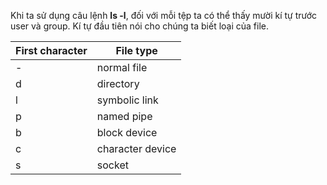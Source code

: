 Khi ta sử dụng câu lệnh **ls -l**, đối với mỗi tệp ta có thể thấy mười kí tự trước user và group. Kí tự đầu tiên nói cho chúng ta biết loại của file. 

| First character | File type |
|--------------|----------|
|  -  | normal file |
|  d  | directory |
|  l  | symbolic link |
|  p  | named pipe |
|  b  | block device |
|  c  | character device |
|  s  | socket |

